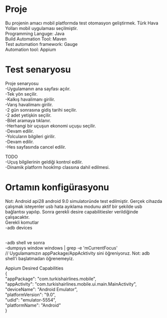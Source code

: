 # Proje
Bu projenin amacı mobil platformda test otomasyon geliştirmek. Türk Hava Yolları mobil uygulaması seçilmiştir. <br>
Programming Languge: Java<br>
Build Automation Tool: Maven<br>
Test automation framework: Gauge<br>
Automation tool: Appium<br>



# Test senaryosu
Proje senaryosu<br>
-Uygulamanın ana sayfası açılır.<br>
-Tek yön seçilir.<br>
-Kalkış havalimanı girilir.<br>
-Varış havalimanı girilir.<br>
-2 gün sonrasına gidiş tarihi seçilir.<br>
-2 adet yetişkin seçilir.<br>
-Bilet aramaya tıklanır.<br>
-Herhangi bir uçuşun ekonomi uçuşu seçilir.<br>
-Devam edilir.<br>
-Yolcuların bilgileri girilir.<br>
-Devam edilir.<br>
-Hes sayfasında cancel edilir.<br>


TODO<br>
-Uçuş bilgilerinin geldiği kontrol edilir.<br>
-Dinamik platform hookImp classına dahil edilmesi.<br>

# Ortamın konfigürasyonu

Not: Android api28 android 9.0 simulatoründe test edilmiştir.
Gerçek cihazda çalışmak isteyenler usb hata ayıklama modunu aktif bir şekilde usb bağlantısı yapılıp. Sonra gerekli desire capabilitiesler verildiğinde çalışacaktır.
<br>Gerekli komutlar<br>
-adb devices<br><br>

-adb shell ve sonra                                           
-dumpsys window windows | grep -e 'mCurrentFocus'<br> // Uygulamamızın appPackage/AppAcktivity sini öğreniyoruz. Not: adb shell'i başlatmadan öğrenemeyiz.

Appium Desired Capabilities<br>
{<br>
  "appPackage": "com.turkishairlines.mobile",<br>
  "appActivity": "com.turkishairlines.mobile.ui.main.MainActivity",<br>
  "deviceName": "Android Emulator",<br>
  "platformVersion": "9.0",<br>
  "udid": "emulator-5554",<br>
  "platformName": "Android"<br>
}<br>
